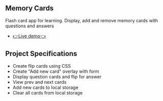 ## Memory Cards

Flash card app for learning. Display, add and remove memory cards with questions and answers

- [👉Live demo👈](https://fathyElgazar.github.io/JS-mini-projects/memory-cards)

## Project Specifications

- Create flip cards using CSS
- Create "Add new card" overlay with form
- Display question cards and flip for answer
- View prev and next cards
- Add new cards to local storage
- Clear all cards from local storage
